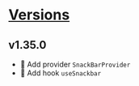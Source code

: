 # [Versions](https://github.com/Tracktor/design-system/releases)

## v1.35.0
- 🐛 Add provider `SnackBarProvider` 
- 🐛 Add hook `useSnackbar` 
